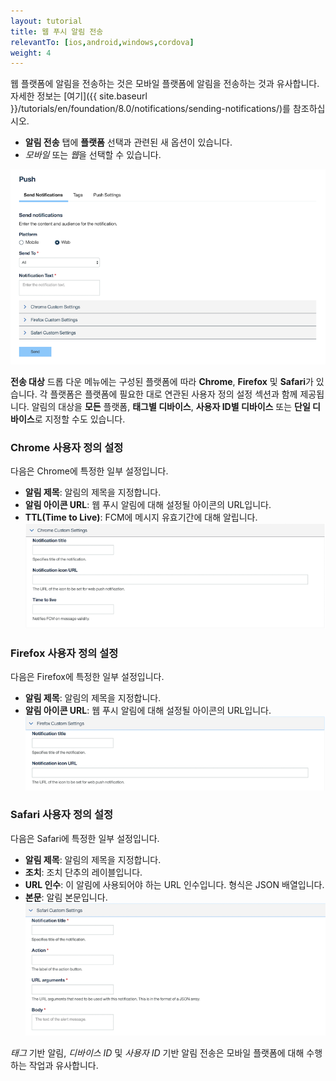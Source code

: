 ```yaml
---
layout: tutorial
title: 웹 푸시 알림 전송
relevantTo: [ios,android,windows,cordova]
weight: 4
---
```

<!-- NLS_CHARSET=UTF-8 -->

웹 플랫폼에 알림을 전송하는 것은 모바일 플랫폼에 알림을 전송하는 것과 유사합니다. 자세한 정보는 [여기]({{ site.baseurl }}/tutorials/en/foundation/8.0/notifications/sending-notifications/)를 참조하십시오.

* **알림 전송** 탭에 **플랫폼** 선택과 관련된 새 옵션이 있습니다.
* *모바일* 또는 *웹*을 선택할 수 있습니다.

![기본](Main.png)

**전송 대상** 드롭 다운 메뉴에는 구성된 플랫폼에 따라 **Chrome**, **Firefox** 및 **Safari**가 있습니다. 각 플랫폼은 플랫폼에 필요한 대로 연관된 사용자 정의 설정 섹션과 함께 제공됩니다. 알림의 대상을 **모든** 플랫폼, **태그별 디바이스**, **사용자 ID별 디바이스** 또는 **단일 디바이스**로 지정할 수도 있습니다.

### Chrome 사용자 정의 설정

다음은 Chrome에 특정한 일부 설정입니다.

- **알림 제목**: 알림의 제목을 지정합니다.
- **알림 아이콘 URL**: 웹 푸시 알림에 대해 설정될 아이콘의 URL입니다.
- **TTL(Time to Live)**: FCM에 메시지 유효기간에 대해 알립니다.
![Chrome 설정](ChromeConfig.png)

### Firefox 사용자 정의 설정

다음은 Firefox에 특정한 일부 설정입니다.
- **알림 제목**: 알림의 제목을 지정합니다.
- **알림 아이콘 URL**: 웹 푸시 알림에 대해 설정될 아이콘의 URL입니다.
![Firefox 설정](FirefoxConfig.png)

### Safari 사용자 정의 설정

다음은 Safari에 특정한 일부 설정입니다.
- **알림 제목**: 알림의 제목을 지정합니다.
- **조치**: 조치 단추의 레이블입니다.
- **URL 인수**: 이 알림에 사용되어야 하는 URL 인수입니다. 형식은 JSON 배열입니다.
- **본문**: 알림 본문입니다.
![Safari 설정](SafariConfig.png)

*태그* 기반 알림, *디바이스 ID* 및 *사용자 ID* 기반 알림 전송은 모바일 플랫폼에 대해 수행하는 작업과 유사합니다.
